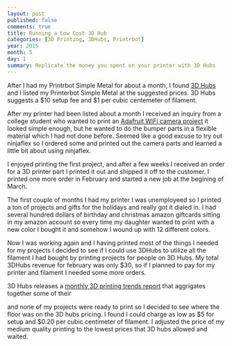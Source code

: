 ```yaml
---
layout: post
published: false
comments: true
title: Running a Low Cost 3D Hub
categories: [3D Printing, 3DHubs, Printrbot]
year: 2015
month: 5
day: 1
summary: Replicate the money you spent on your printer with 3D Hubs
---
```


After I had my Printrbot Simple Metal for about a month, I found [3D Hubs](https://www.3dhubs.com/) and I listed my Printerbot Simple Metal at the suggested prices.  3D Hubs suggests a $10 setup fee and $1 per cubic centemeter of filament.

After my printer had been listed about a month I received an inquiry from a college student who wanted to print an [Adafruit WiFi camera project](https://learn.adafruit.com/diy-wifi-raspberry-pi-touch-cam/overview) it looked simple enough, but he wanted to do the bumper parts in a flexible material which I had not done before.  Seemed like a good excuse to try out ninjaflex so I ordered some and printed out the camera parts and learned a little bit about using ninjaflex. 

I enjoyed printing the first project, and after a few weeks I received an order for a 3D printer part I printed it out and shipped it off to the customer.  I printed one more order in February and started a new job at the begining of March. 

The first couple of months I had my printer I was unemployeed so I printed a ton of projects and gifts for the holidays and really got it dialed in. I had several hundred dollars of birthday and christmas amazon giftcards sitting in my amazon account so every time my daughter wanted to print with a new color I bought it and somehow I wound up with 12 different colors.

Now I was working again and I having printed most of the things I needed for my projects I decided to see if I could use 3DHubs to utilize all the filament I had bought by printing projects for people on 3D Hubs. My total 3DHubs revenue for february was only $30, so if I planned to pay for my printer and filament I needed some more orders.

3D Hubs releases a [monthly 3D printing trends report](https://www.3dhubs.com/trends) that aggrigates together some of their  



 and none of my projects were ready to print so I decided to see where the floor was on the 3D hubs pricing.  I found I could charge as low as $5 for setup and $0.20 per cubic centimeter of filament. I adjusted the price of my medium quality printing to the lowest prices that 3D hubs allowed and waited.


